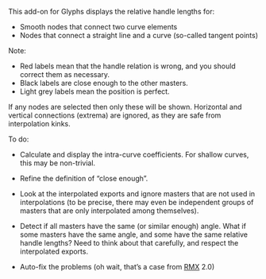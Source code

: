 This add-on for Glyphs displays the relative handle lengths for:
* Smooth nodes that connect two curve elements
* Nodes that connect a straight line and a curve (so-called tangent points)

Note:
* Red labels mean that the handle relation is wrong, and you should correct them as necessary.
* Black labels are close enough to the other masters.
* Light grey labels mean the position is perfect.

If any nodes are selected then only these will be shown.
Horizontal and vertical connections (extrema) are ignored, as they are safe from interpolation kinks.

To do:
* Calculate and display the intra-curve coefficients. For shallow curves, this may be non-trivial.
* Refine the definition of “close enough”.
* Look at the interpolated exports and ignore masters that are not used in interpolations
(to be precise, there may even be independent groups of masters that are only interpolated among themselves).
* Detect if all masters have the same (or similar enough) angle.
What if some masters have the same angle, and some have the same relative handle lengths?
Need to think about that carefully, and respect the interpolated exports.

* Auto-fix the problems (oh wait, that’s a case from [RMX](https://remix-tools.com) 2.0)
